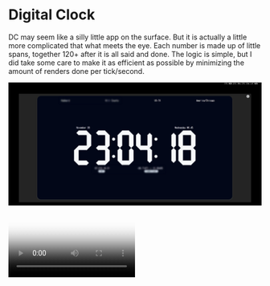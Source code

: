 # Digital Clock

DC may seem like a silly little app on the surface. But it is actually a little more complicated that what meets the eye. Each number is made up of little spans, together 120+ after it is all said and done. The logic is simple, but I did take some care to make it as efficient as possible by minimizing the amount of renders done per tick/second.

[![DigitalClock](https://raw.githubusercontent.com/tanglesites-git/digital_clock/main/css/dgc.png)](https://raw.githubusercontent.com/tanglesites-git/digital_clock/branch/main/css/GithubGIF.mp4)

<video controls loop autoplay width="50%"  poster="./css/dgc.png">
  <source src="./css/GithubGIF.mp4" type="video/mp4"/>
</video>
